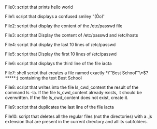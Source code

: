File0: script that prints hello world

File1: script that displays a confused smiley "(Ôo)'

File2: script that display the content of the /etc/passwd file

File3: script that Display the content of /etc/passwd and /etc/hosts

File4: script that display the last 10 lines of /etc/passwd

File5: script that Display the first 10 lines of /etc/passwd

File6: script that displays the third line of the file iacta

File7: shell script that creates a file named exactly \*\\'"Best School"\'\\*$\?\*\*\*\*\*:) containing the text Best School

File8: script that writes into the file ls_cwd_content the result of the command ls -la. If the file ls_cwd_content already exists, it should be overwritten. If the file ls_cwd_content does not exist, create it.

File9: script that duplicates the last line of the file iacta

File10: script that deletes all the regular files (not the directories) with a .js extension that are present in the current directory and all its subfolders.
